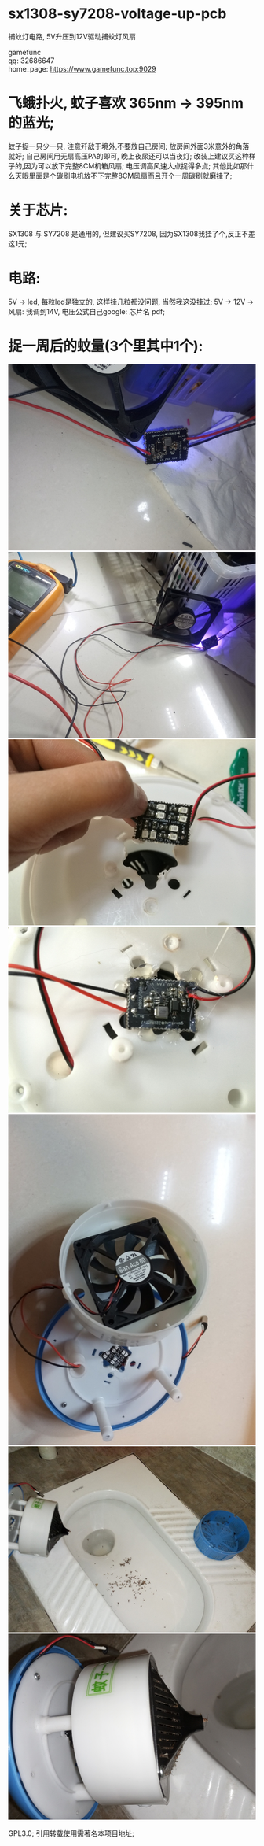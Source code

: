 # sx1308-sy7208-voltage-up-pcb
捕蚊灯电路, 5V升压到12V驱动捕蚊灯风扇

gamefunc   
qq: 32686647   
home_page: https://www.gamefunc.top:9029   

# 飞蛾扑火, 蚊子喜欢 365nm -> 395nm 的蓝光;
  蚊子捉一只少一只, 注意歼敌于境外,不要放自己房间; 放房间外面3米意外的角落就好;
  自己房间用无扇高压PA的即可, 晚上夜尿还可以当夜灯;
  改装上建议买这种样子的,因为可以放下完整8CM机箱风扇; 电压调高风速大点捉得多点;
  其他比如那什么天眼里面是个碳刷电机放不下完整8CM风扇而且开个一周碳刷就磨挂了;

# 关于芯片:
  SX1308 与 SY7208 是通用的, 但建议买SY7208, 因为SX1308我挂了个,反正不差这1元;
  
# 电路:
  5V -> led, 每粒led是独立的, 这样挂几粒都没问题, 当然我这没挂过;
  5V -> 12V -> 风扇: 我调到14V, 电压公式自己google: 芯片名 pdf;
  
# 捉一周后的蚊量(3个里其中1个):
![image](https://github.com/gamefunc/sx1308-sy7208-voltage-up-pcb/blob/main/img/0.jpg)
![image](https://github.com/gamefunc/sx1308-sy7208-voltage-up-pcb/blob/main/img/1.jpg)
![image](https://github.com/gamefunc/sx1308-sy7208-voltage-up-pcb/blob/main/img/2.jpg)
![image](https://github.com/gamefunc/sx1308-sy7208-voltage-up-pcb/blob/main/img/3.jpg)
![image](https://github.com/gamefunc/sx1308-sy7208-voltage-up-pcb/blob/main/img/4.jpg)
![image](https://github.com/gamefunc/sx1308-sy7208-voltage-up-pcb/blob/main/img/5.jpg)
![image](https://github.com/gamefunc/sx1308-sy7208-voltage-up-pcb/blob/main/img/6.jpg)


GPL3.0; 引用转载使用需著名本项目地址;
